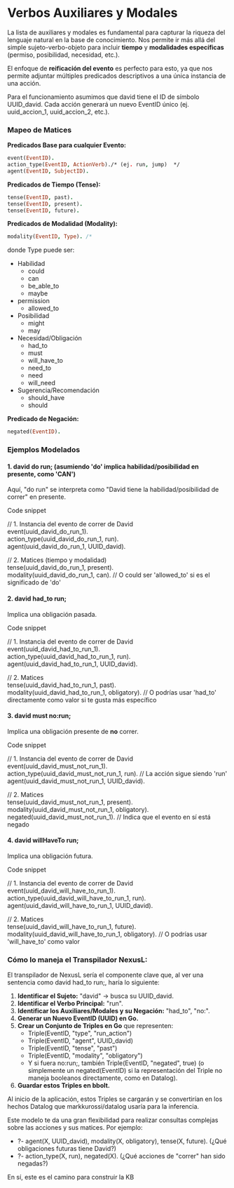 # **Verbos Auxiliares y Modales**

La lista de auxiliares y modales es fundamental para capturar la riqueza del lenguaje natural en la base de conocimiento. Nos permite ir más allá del simple sujeto-verbo-objeto para incluir **tiempo** y **modalidades específicas** (permiso, posibilidad, necesidad, etc.).

El enfoque de **reificación del evento** es perfecto para esto, ya que nos permite adjuntar múltiples predicados descriptivos a una única instancia de una acción.

Para el funcionamiento asumimos  que david tiene el ID de símbolo UUID_david. Cada acción generará un nuevo EventID único (ej. uuid_accion_1, uuid_accion_2, etc.).

### **Mapeo de Matices**

**Predicados Base para cualquier Evento:**

```prolog
event(EventID).  
action_type(EventID, ActionVerb)./* (ej. run, jump)  */
agent(EventID, SubjectID).
```

**Predicados de Tiempo (Tense):**

```prolog
tense(EventID, past).  
tense(EventID, present).  
tense(EventID, future).
```

**Predicados de Modalidad (Modality):**

```prolog
modality(EventID, Type). /* 
```

donde Type puede ser:  

* Habilidad
    * could
    * can
    * be_able_to
    * maybe
* permission
    * allowed_to  
* Posibilidad
    * might
    * may  
* Necesidad/Obligación 
    * had_to
    * must
    * will_have_to
    * need_to 
    * need
    * will_need  
* Sugerencia/Recomendación
    * should_have
    * should

**Predicado de Negación:**

```prolog
negated(EventID).
```

### **Ejemplos Modelados**

#### **1. david do run; (asumiendo 'do' implica habilidad/posibilidad en presente, como 'CAN')**

Aquí, "do run" se interpreta como "David tiene la habilidad/posibilidad de correr" en presente.

Code snippet

// 1. Instancia del evento de correr de David  
event(uuid_david_do_run_1).  
action_type(uuid_david_do_run_1, run).  
agent(uuid_david_do_run_1, UUID_david).

// 2. Matices (tiempo y modalidad)  
tense(uuid_david_do_run_1, present).  
modality(uuid_david_do_run_1, can). // O could ser 'allowed_to' si es el significado de 'do'

#### **2. david had_to run;**

Implica una obligación pasada.

Code snippet

// 1. Instancia del evento de correr de David  
event(uuid_david_had_to_run_1).  
action_type(uuid_david_had_to_run_1, run).  
agent(uuid_david_had_to_run_1, UUID_david).

// 2. Matices  
tense(uuid_david_had_to_run_1, past).  
modality(uuid_david_had_to_run_1, obligatory). // O podrías usar 'had_to' directamente como valor si te gusta más específico

#### **3. david must no:run;**

Implica una obligación presente de **no** correr.

Code snippet

// 1. Instancia del evento de correr de David  
event(uuid_david_must_not_run_1).  
action_type(uuid_david_must_not_run_1, run). // La acción sigue siendo 'run'  
agent(uuid_david_must_not_run_1, UUID_david).

// 2. Matices  
tense(uuid_david_must_not_run_1, present).  
modality(uuid_david_must_not_run_1, obligatory).  
negated(uuid_david_must_not_run_1).           // Indica que el evento en sí está negado

#### **4. david willHaveTo run;**

Implica una obligación futura.

Code snippet

// 1. Instancia del evento de correr de David  
event(uuid_david_will_have_to_run_1).  
action_type(uuid_david_will_have_to_run_1, run).  
agent(uuid_david_will_have_to_run_1, UUID_david).

// 2. Matices  
tense(uuid_david_will_have_to_run_1, future).  
modality(uuid_david_will_have_to_run_1, obligatory). // O podrías usar 'will_have_to' como valor

### **Cómo lo maneja el Transpilador NexusL:**

El transpilador de NexusL sería el componente clave que, al ver una sentencia como david had_to run;, haría lo siguiente:

1. **Identificar el Sujeto:** "david" -> busca su UUID_david.  
2. **Identificar el Verbo Principal:** "run".  
3. **Identificar los Auxiliares/Modales y su Negación:** "had_to", "no:".  
4. **Generar un Nuevo EventID (UUID) en Go.**  
5. **Crear un Conjunto de Triples en Go** que representen:  
   * Triple(EventID, "type", "run_action")  
   * Triple(EventID, "agent", UUID_david)  
   * Triple(EventID, "tense", "past")  
   * Triple(EventID, "modality", "obligatory")  
   * Y si fuera no:run;, también Triple(EventID, "negated", true) (o simplemente un negated(EventID) si la representación del Triple no maneja booleanos directamente, como en Datalog).  
6. **Guardar estos Triples en bbolt.**

Al inicio de la aplicación, estos Triples se cargarán y se convertirían en los hechos Datalog que markkurossi/datalog usaría para la inferencia.

Este modelo te da una gran flexibilidad para realizar consultas complejas sobre las acciones y sus matices. Por ejemplo:

* ?- agent(X, UUID_david), modality(X, obligatory), tense(X, future). (¿Qué obligaciones futuras tiene David?)  
* ?- action_type(X, run), negated(X). (¿Qué acciones de "correr" han sido negadas?)

En sí, este es el camino para construir la KB